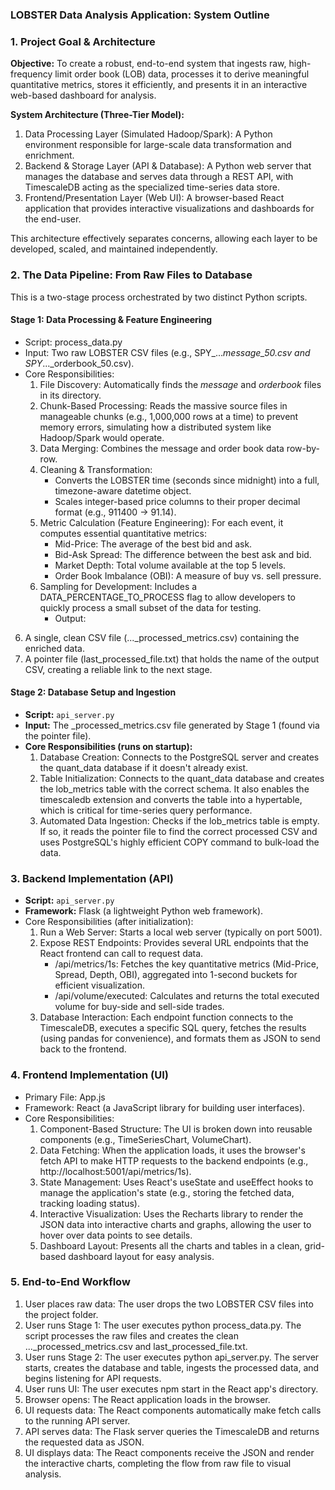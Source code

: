 ### LOBSTER Data Analysis Application: System Outline

### 1. Project Goal & Architecture

**Objective:** To create a robust, end-to-end system that ingests raw, high-frequency limit order book (LOB) data, processes it to derive meaningful quantitative metrics, stores it efficiently, and presents it in an interactive web-based dashboard for analysis.

**System Architecture (Three-Tier Model):**
1. Data Processing Layer (Simulated Hadoop/Spark): A Python environment responsible for large-scale data transformation and enrichment.
2. Backend & Storage Layer (API & Database): A Python web server that manages the database and serves data through a REST API, with TimescaleDB acting as the specialized time-series data store.
3. Frontend/Presentation Layer (Web UI): A browser-based React application that provides interactive visualizations and dashboards for the end-user.

This architecture effectively separates concerns, allowing each layer to be developed, scaled, and maintained independently.
### 2. The Data Pipeline: From Raw Files to Database

This is a two-stage process orchestrated by two distinct Python scripts.
#### Stage 1: Data Processing & Feature Engineering
- Script: process_data.py
- Input: Two raw LOBSTER CSV files (e.g., SPY_..._message_50.csv and SPY_..._orderbook_50.csv).
- Core Responsibilities:
	1. File Discovery: Automatically finds the _message_ and _orderbook_ files in its directory.
	2. Chunk-Based Processing: Reads the massive source files in manageable chunks (e.g., 1,000,000 rows at a time) to prevent memory errors, simulating how a distributed system like Hadoop/Spark would operate.
	3. Data Merging: Combines the message and order book data row-by-row.
	4. Cleaning & Transformation:
		- Converts the LOBSTER time (seconds since midnight) into a full, timezone-aware datetime object.
		- Scales integer-based price columns to their proper decimal format (e.g., 911400 -> 91.14).
	5. Metric Calculation (Feature Engineering): For each event, it computes essential quantitative metrics:
		- Mid-Price: The average of the best bid and ask.
		- Bid-Ask Spread: The difference between the best ask and bid.
		- Market Depth: Total volume available at the top 5 levels.
		- Order Book Imbalance (OBI): A measure of buy vs. sell pressure.
	6. Sampling for Development: Includes a DATA_PERCENTAGE_TO_PROCESS flag to allow developers to quickly process a small subset of the data for testing.
		- Output:
6. A single, clean CSV file (..._processed_metrics.csv) containing the enriched data.
7. A pointer file (last_processed_file.txt) that holds the name of the output CSV, creating a reliable link to the next stage.
#### Stage 2: Database Setup and Ingestion
- **Script:** `api_server.py`
- **Input:** The _processed_metrics.csv file generated by Stage 1 (found via the pointer file).
- **Core Responsibilities (runs on startup):**
	1. Database Creation: Connects to the PostgreSQL server and creates the quant_data database if it doesn't already exist.
	2. Table Initialization: Connects to the quant_data database and creates the lob_metrics table with the correct schema. It also enables the timescaledb extension and converts the table into a hypertable, which is critical for time-series query performance.
	3. Automated Data Ingestion: Checks if the lob_metrics table is empty. If so, it reads the pointer file to find the correct processed CSV and uses PostgreSQL's highly efficient COPY command to bulk-load the data.
### 3. Backend Implementation (API)
- **Script:** `api_server.py`
- **Framework:** Flask (a lightweight Python web framework).
- Core Responsibilities (after initialization):
	1. Run a Web Server: Starts a local web server (typically on port 5001).
	2. Expose REST Endpoints: Provides several URL endpoints that the React frontend can call to request data.
		- /api/metrics/1s: Fetches the key quantitative metrics (Mid-Price, Spread, Depth, OBI), aggregated into 1-second buckets for efficient visualization.
		- /api/volume/executed: Calculates and returns the total executed volume for buy-side and sell-side trades.
	3. Database Interaction: Each endpoint function connects to the TimescaleDB, executes a specific SQL query, fetches the results (using pandas for convenience), and formats them as JSON to send back to the frontend.
### 4. Frontend Implementation (UI)

- Primary File: App.js
- Framework: React (a JavaScript library for building user interfaces).
- Core Responsibilities:
	1. Component-Based Structure: The UI is broken down into reusable components (e.g., TimeSeriesChart, VolumeChart).
	2. Data Fetching: When the application loads, it uses the browser's fetch API to make HTTP requests to the backend endpoints (e.g., http://localhost:5001/api/metrics/1s).
	3. State Management: Uses React's useState and useEffect hooks to manage the application's state (e.g., storing the fetched data, tracking loading status).
	4. Interactive Visualization: Uses the Recharts library to render the JSON data into interactive charts and graphs, allowing the user to hover over data points to see details.
	5. Dashboard Layout: Presents all the charts and tables in a clean, grid-based dashboard layout for easy analysis.
### 5. End-to-End Workflow
1. User places raw data: The user drops the two LOBSTER CSV files into the project folder.
2. User runs Stage 1: The user executes python process_data.py. The script processes the raw files and creates the clean ..._processed_metrics.csv and last_processed_file.txt.
3. User runs Stage 2: The user executes python api_server.py. The server starts, creates the database and table, ingests the processed data, and begins listening for API requests.
4. User runs UI: The user executes npm start in the React app's directory.
5. Browser opens: The React application loads in the browser.
6. UI requests data: The React components automatically make fetch calls to the running API server.
7. API serves data: The Flask server queries the TimescaleDB and returns the requested data as JSON.
8. UI displays data: The React components receive the JSON and render the interactive charts, completing the flow from raw file to visual analysis.